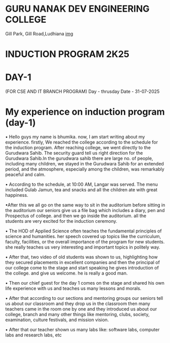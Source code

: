 # GURU NANAK DEV ENGINEERING COLLEGE
   Gill Park, Gill Road,Ludhiana
   [img](http://share.google/images/KokcoNiv7MfvH18BK)
# INDUCTION PROGRAM 2K25
# DAY-1
   (FOR CSE AND IT BRANCH PROGRAM)
Day - thrusday
Date - 31-07-2025
# My experience on induction program (day-1)
• Hello guys my name is bhumika. now, I am start writing about my experience. firstly, We reached the college according to the schedule for the induction program. After reaching college, we went directly to the Gurudwara Sahib. The security guard tell us right direction for the Gurudwara Sahib.In the gurudwara sahib there are large no. of people, including many children, we stayed in the Gurudwara Sahib for an extended period, and the atmosphere, especially among the children, was remarkably peaceful and calm.

 • According to the schedule, at 10:00 AM, Langar was served. The menu included Gulab Jamun, tea and snacks and all the children ate with great happiness.
 
 •After this we all go on the same way to sit in the auditorium before sitting in the auditorium our seniors give us a file bag which includes a diary, pen and Prospectus of college. and then we go inside the auditorium. all the students are very excited for the induction ceremony.

  • The HOD of Applied Science often teaches the fundamental principles of science and humanities. her speech covered up topics like the curriculum, faculty, facilities, or the overall importance of the program for new students. she really teaches us very interesting and important topics in politely way.

  • After that, two video of old students was shown to us, highlighting how they secured placements in excellent companies and then the principal of our college come to the stage and start speaking he gives introduction of the college. and give us welcome. he is really a good man.

 • Then our chief guest for the day 1 comes on the stage and shared his own life experience with us and teaches us many lessons and morals. 

 • After that according to our sections and mentoring groups our seniors tell us about our classroom and they drop us in the classroom then many teachers came in the room one by one  and they introduced us about our college, branch and many other things like mentoring, clubs, society, examination, culture festivals, and mission vision. 

 • After that our teacher shown us many labs like: software labs, computer labs and research labs, etc 


